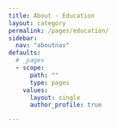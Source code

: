 ```yaml
---
title: About - Education
layout: category
permalink: /pages/education/
sidebar:
  nav: "aboutnav"
defaults:
  # _pages
  - scope:
      path: ""
      type: pages
    values:
      layout: single
      author_profile: true

---
```

